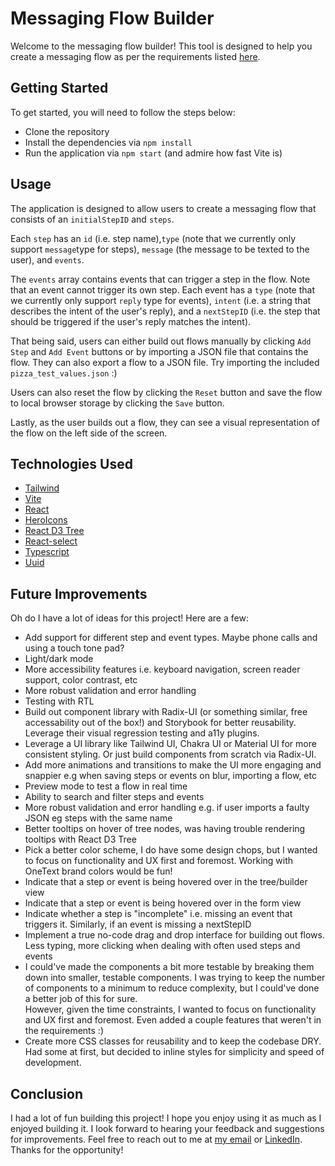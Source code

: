 # Messaging Flow Builder

Welcome to the messaging flow builder! This tool is designed to help you create a messaging flow as per the
requirements listed [here](https://gist.github.com/bluepnume/83ba618981b9ea6a09ff48bdcdd43e31#follow-up-exercise).

## Getting Started

To get started, you will need to follow the steps below:
- Clone the repository
- Install the dependencies via `npm install`
- Run the application via `npm start` (and admire how fast Vite is)

## Usage

The application is designed to allow users to create a messaging flow that consists of an `initialStepID` and `steps`. 

Each `step` has an `id` (i.e. step name),`type` (note that we currently only support `message`type for steps), `message` (the message to be texted to the user),
and `events`. 

The `events` array contains events that can trigger a step in the flow. Note that an event cannot trigger its own step.
Each event has a `type`  (note that we currently only support `reply` type for events),
`intent` (i.e. a string that describes the intent of the user's reply), and a 
`nextStepID` (i.e. the step that should be triggered if the user's reply matches the intent).

That being said, users can either build out flows manually by clicking `Add Step` and `Add Event` buttons or by importing a JSON file that contains the flow.
They can also export a flow to a JSON file. Try importing the included `pizza_test_values.json` :)

Users can also reset the flow by clicking the `Reset` button and save the flow to local browser storage by clicking the `Save` button.

Lastly, as the user builds out a flow, they can see a visual representation of the flow on the left side of the screen.

## Technologies Used
- [Tailwind](https://github.com/tailwindlabs/tailwindcss)
- [Vite](https://github.com/vitejs/vite)
- [React](https://github.com/facebook/react)
- [HeroIcons](https://github.com/tailwindlabs/heroicons)
- [React D3 Tree](https://github.com/bkrem/react-d3-tree)
- [React-select](https://github.com/JedWatson/react-select)
- [Typescript](https://github.com/microsoft/TypeScript)
- [Uuid](https://github.com/uuidjs/uuid)

## Future Improvements

Oh do I have a lot of ideas for this project! Here are a few:

- Add support for different step and event types. Maybe phone calls and using a touch tone pad?
- Light/dark mode
- More accessibility features i.e. keyboard navigation, screen reader support, color contrast, etc
- More robust validation and error handling
- Testing with RTL
- Build out component library with Radix-UI (or something similar, free accessability out of the box!) and Storybook for better reusability. Leverage their visual regression testing and a11y plugins.
- Leverage a UI library like Tailwind UI, Chakra UI or Material UI for more consistent styling. Or just build components from scratch via Radix-UI.
- Add more animations and transitions to make the UI more engaging and snappier e.g when saving steps or events on blur, importing a flow, etc
- Preview mode to test a flow in real time
- Ability to search and filter steps and events
- More robust validation and error handling e.g. if user imports a faulty JSON eg steps with the same name
- Better tooltips on hover of tree nodes, was having trouble rendering tooltips with React D3 Tree
- Pick a better color scheme, I do have some design chops, but I wanted to focus on functionality and UX first and foremost. Working with OneText brand colors would be fun!
- Indicate that a step or event is being hovered over in the tree/builder view
- Indicate that a step or event is being hovered over in the form view
- Indicate whether a step is "incomplete" i.e. missing an event that triggers it. Similarly, if an event is missing a nextStepID
- Implement a true no-code drag and drop interface for building out flows. Less typing, more clicking when dealing with often used steps and events
- I could've made the components a bit more testable by breaking them down into smaller, testable components. I was trying to keep the number of components to a minimum to reduce complexity, but I could've done a better job of this for sure.  
 However, given the time constraints, I wanted to focus on functionality and UX first and foremost. Even added a couple features that weren't in the requirements :)
- Create more CSS classes for reusability and to keep the codebase DRY. Had some at first, but decided to inline styles for simplicity and speed of development.

## Conclusion

I had a lot of fun building this project! I hope you enjoy using it as much as I enjoyed building it. I look forward to hearing your feedback and suggestions for improvements. Feel free to reach out to me at [my email](mailto:jtabone16@gmail.com) or [LinkedIn](https://www.linkedin.com/in/jtabone16/). Thanks for the opportunity!